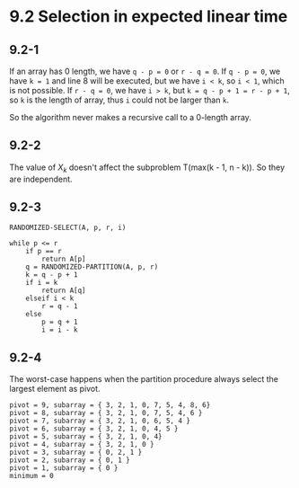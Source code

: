 # 9.2 Selection in expected linear time
## 9.2-1
If an array has 0 length, we have `q - p = 0` or `r - q = 0`. If `q - p = 0`, we have `k = 1` and line 8 will be executed, but we have `i < k`, so `i < 1`, which is not possible. If `r - q = 0`, we have `i > k`, but `k = q - p + 1 = r - p + 1`, so `k` is the length of array, thus `i` could not be larger than `k`.

So the algorithm never makes a recursive call to a 0-length array.

## 9.2-2
The value of $X_k$ doesn't affect the subproblem T(max(k - 1, n - k)). So they are independent.

## 9.2-3
```
RANDOMIZED-SELECT(A, p, r, i)

while p <= r
    if p == r
        return A[p]
    q = RANDOMIZED-PARTITION(A, p, r)
    k = q - p + 1
    if i = k
        return A[q]
    elseif i < k
        r = q - 1
    else
        p = q + 1
        i = i - k
```

## 9.2-4
The worst-case happens when the partition procedure always select the largest element as pivot.

```
pivot = 9, subarray = { 3, 2, 1, 0, 7, 5, 4, 8, 6}
pivot = 8, subarray = { 3, 2, 1, 0, 7, 5, 4, 6 }
pivot = 7, subarray = { 3, 2, 1, 0, 6, 5, 4 }
pivot = 6, subarray = { 3, 2, 1, 0, 4, 5 }
pivot = 5, subarray = { 3, 2, 1, 0, 4}
pivot = 4, subarray = { 3, 2, 1, 0 }
pivot = 3, subarray = { 0, 2, 1 }
pivot = 2, subarray = { 0, 1 }
pivot = 1, subarray = { 0 }
minimum = 0
```